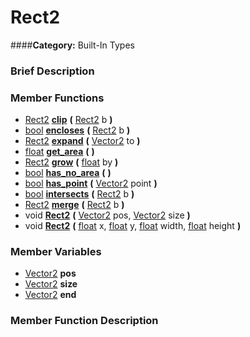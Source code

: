 #  Rect2  
####**Category:** Built-In Types

###  Brief Description  


###  Member Functions 
  * [Rect2](class_rect2)  **[clip](#clip)**  **(** [Rect2](class_rect2) b  **)**
  * [bool](class_bool)  **[encloses](#encloses)**  **(** [Rect2](class_rect2) b  **)**
  * [Rect2](class_rect2)  **[expand](#expand)**  **(** [Vector2](class_vector2) to  **)**
  * [float](class_float)  **[get&#95;area](#get_area)**  **(** **)**
  * [Rect2](class_rect2)  **[grow](#grow)**  **(** [float](class_float) by  **)**
  * [bool](class_bool)  **[has&#95;no&#95;area](#has_no_area)**  **(** **)**
  * [bool](class_bool)  **[has&#95;point](#has_point)**  **(** [Vector2](class_vector2) point  **)**
  * [bool](class_bool)  **[intersects](#intersects)**  **(** [Rect2](class_rect2) b  **)**
  * [Rect2](class_rect2)  **[merge](#merge)**  **(** [Rect2](class_rect2) b  **)**
  * void  **[Rect2](#Rect2)**  **(** [Vector2](class_vector2) pos, [Vector2](class_vector2) size  **)**
  * void  **[Rect2](#Rect2)**  **(** [float](class_float) x, [float](class_float) y, [float](class_float) width, [float](class_float) height  **)**

###  Member Variables  
  * [Vector2](class_vector2) **pos**
  * [Vector2](class_vector2) **size**
  * [Vector2](class_vector2) **end**

###  Member Function Description  
